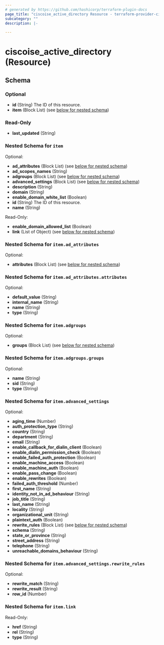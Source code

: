 ```yaml
---
# generated by https://github.com/hashicorp/terraform-plugin-docs
page_title: "ciscoise_active_directory Resource - terraform-provider-ciscoise"
subcategory: ""
description: |-
  
---
```


# ciscoise_active_directory (Resource)





<!-- schema generated by tfplugindocs -->
## Schema

### Optional

- **id** (String) The ID of this resource.
- **item** (Block List) (see [below for nested schema](#nestedblock--item))

### Read-Only

- **last_updated** (String)

<a id="nestedblock--item"></a>
### Nested Schema for `item`

Optional:

- **ad_attributes** (Block List) (see [below for nested schema](#nestedblock--item--ad_attributes))
- **ad_scopes_names** (String)
- **adgroups** (Block List) (see [below for nested schema](#nestedblock--item--adgroups))
- **advanced_settings** (Block List) (see [below for nested schema](#nestedblock--item--advanced_settings))
- **description** (String)
- **domain** (String)
- **enable_domain_white_list** (Boolean)
- **id** (String) The ID of this resource.
- **name** (String)

Read-Only:

- **enable_domain_allowed_list** (Boolean)
- **link** (List of Object) (see [below for nested schema](#nestedatt--item--link))

<a id="nestedblock--item--ad_attributes"></a>
### Nested Schema for `item.ad_attributes`

Optional:

- **attributes** (Block List) (see [below for nested schema](#nestedblock--item--ad_attributes--attributes))

<a id="nestedblock--item--ad_attributes--attributes"></a>
### Nested Schema for `item.ad_attributes.attributes`

Optional:

- **default_value** (String)
- **internal_name** (String)
- **name** (String)
- **type** (String)



<a id="nestedblock--item--adgroups"></a>
### Nested Schema for `item.adgroups`

Optional:

- **groups** (Block List) (see [below for nested schema](#nestedblock--item--adgroups--groups))

<a id="nestedblock--item--adgroups--groups"></a>
### Nested Schema for `item.adgroups.groups`

Optional:

- **name** (String)
- **sid** (String)
- **type** (String)



<a id="nestedblock--item--advanced_settings"></a>
### Nested Schema for `item.advanced_settings`

Optional:

- **aging_time** (Number)
- **auth_protection_type** (String)
- **country** (String)
- **department** (String)
- **email** (String)
- **enable_callback_for_dialin_client** (Boolean)
- **enable_dialin_permission_check** (Boolean)
- **enable_failed_auth_protection** (Boolean)
- **enable_machine_access** (Boolean)
- **enable_machine_auth** (Boolean)
- **enable_pass_change** (Boolean)
- **enable_rewrites** (Boolean)
- **failed_auth_threshold** (Number)
- **first_name** (String)
- **identity_not_in_ad_behaviour** (String)
- **job_title** (String)
- **last_name** (String)
- **locality** (String)
- **organizational_unit** (String)
- **plaintext_auth** (Boolean)
- **rewrite_rules** (Block List) (see [below for nested schema](#nestedblock--item--advanced_settings--rewrite_rules))
- **schema** (String)
- **state_or_province** (String)
- **street_address** (String)
- **telephone** (String)
- **unreachable_domains_behaviour** (String)

<a id="nestedblock--item--advanced_settings--rewrite_rules"></a>
### Nested Schema for `item.advanced_settings.rewrite_rules`

Optional:

- **rewrite_match** (String)
- **rewrite_result** (String)
- **row_id** (Number)



<a id="nestedatt--item--link"></a>
### Nested Schema for `item.link`

Read-Only:

- **href** (String)
- **rel** (String)
- **type** (String)


